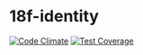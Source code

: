 # 18f-identity

[![Code Climate](https://codeclimate.com/github/18F/identity/badges/gpa.svg)](https://codeclimate.com/github/18F/identity)
[![Test Coverage](https://codeclimate.com/github/18F/identity/badges/coverage.svg)](https://codeclimate.com/github/18F/identity/coverage)
